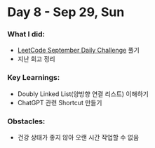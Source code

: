 # Day 8 - Sep 29, Sun

### What I did:
- [LeetCode September Daily Challenge](https://leetcode.com/problems/all-oone-data-structure/?envType=daily-question&envId=2024-09-29) 풀기
- 지난 회고 정리
  
### Key Learnings:
- Doubly Linked List(양방향 연결 리스트) 이해하기
- ChatGPT 관련 Shortcut 만들기

### Obstacles:
- 건강 상태가 좋지 않아 오랜 시간 작업할 수 없음